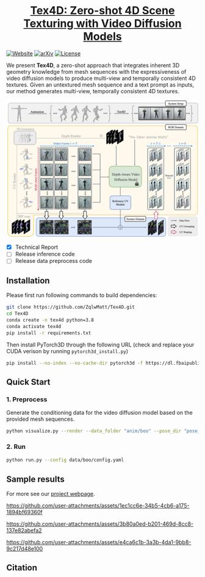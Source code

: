 <h1 align="center"><a href="https://tex4d.github.io/">Tex4D: Zero-shot 4D Scene Texturing
with Video Diffusion Models
</a></h2>

[![Website](https://raw.githubusercontent.com/prs-eth/Marigold/main/doc/badges/badge-website.svg)](https://tex4d.github.io/)
[![arXiv](https://img.shields.io/badge/arXiv-2410.10821-b31b1b.svg)](https://arxiv.org/abs/2410.10821) 
[![License](https://img.shields.io/badge/License-Apache--2.0-929292)](https://www.apache.org/licenses/LICENSE-2.0) 

We present **Tex4D**, a zero-shot approach that integrates inherent 3D geometry knowledge from mesh sequences with the expressiveness of video diffusion models to produce multi-view and temporally consistent 4D textures. Given an untextured mesh sequence and a text prompt as inputs, our method generates multi-view, temporally consistent 4D textures.

![Overview](./assets/overview.png)

- [x] Technical Report
- [ ] Release inference code
- [ ] Release data preprocess code

## Installation

Please first run following commands to build dependencies:
```bash
git clone https://github.com/ZqlwMatt/Tex4D.git
cd Tex4D
conda create -n tex4d python=3.8
conda activate tex4d
pip install -r requirements.txt
```

Then install PyTorch3D through the following URL (check and replace your CUDA verison by running `pytorch3d_install.py`)
```bash
pip install --no-index --no-cache-dir pytorch3d -f https://dl.fbaipublicfiles.com/pytorch3d/packaging/wheels/py38_cu117_pyt200/download.html
```

## Quick Start

### 1. Preprocess

Generate the conditioning data for the video diffusion model based on the provided mesh sequences.

```bash
python visualize.py --render --data_folder "anim/boo" --pose_dir "pose_3" --load_from_data
```

### 2. Run

```bash
python run.py --config data/boo/config.yaml
```

## Sample results

For more see our [project webpage](https://tex4d.github.io).

https://github.com/user-attachments/assets/1ec1cc6e-34b5-4cb6-a175-1894bf69360f

https://github.com/user-attachments/assets/3b80a0ed-b201-469d-8cc8-137e82abefa2

https://github.com/user-attachments/assets/e4ca6c1b-3a3b-4da1-9bb8-9c217d48e100

## Citation

```bibtex

```


<!-- This work is built on many amazing research works and open-source projects, thanks all the authors for sharing! -->
